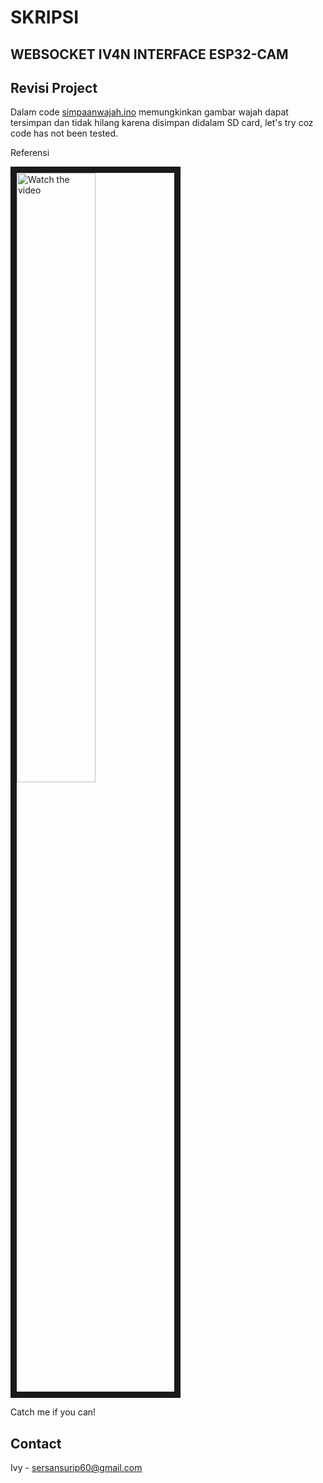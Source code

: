 # SKRIPSI
## WEBSOCKET IV4N INTERFACE ESP32-CAM
## Revisi Project

Dalam code [simpaanwajah.ino](https://github.com/Flash715/sKRIPSI/blob/main/simpanwajah.ino) memungkinkan gambar wajah dapat tersimpan dan tidak hilang
karena disimpan didalam SD card, let's try coz code has not been tested.

Referensi

<a href="http://www.youtube.com/watch?feature=player_embedded&v=nTQUwghvy5Q" target="_blank">
 <img src="https://i3.ytimg.com/vi/BDQxH3KYNpc/maxresdefault.jpg" alt="Watch the video" width="50%" height="50%" border="10" />
</a>

Catch me if you can!
## Contact
Ivy - sersansurip60@gmail.com
